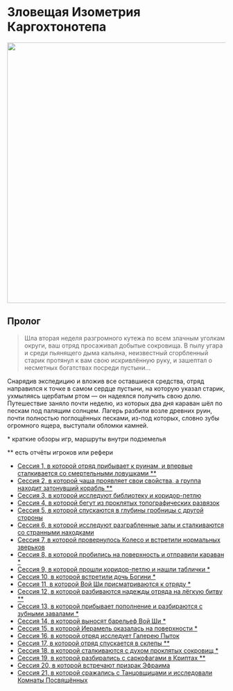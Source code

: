 # Зловещая Изометрия Каргохтонотепа

<a title="Зловещая Изометрия Каргохтонотепа" href="https://github.com/user-attachments/assets/2dc38a51-c9f4-4e33-bc0f-8d7fedf977c1">
  <img src="https://github.com/user-attachments/assets/2dc38a51-c9f4-4e33-bc0f-8d7fedf977c1" style="width:600px" />
</a>

<!--
<a title="" href="">
  <img src="" style="width:800px" />
</a>
-->

## Пролог

> Шла вторая неделя разгромного кутежа по всем злачным уголкам округи, ваш отряд просаживал добытые сокровища. В пылу
> угара и среди пьянящего дыма кальяна, неизвестный сгорбленный старик протянул к вам свою искривлённую руку, и зашептал
> о несметных богатствах посреди пустыни...

Снарядив экспедицию и вложив все оставшиеся средства, отряд направился к точке в самом сердце пустыни, на которую указал
старик, ухмыляясь щербатым ртом — он надеялся получить свою долю. Путешествие заняло почти неделю, из которых два дня
караван шёл по пескам под палящим солнцем. Лагерь разбили возле древних руин, почти полностью поглощённых песками,
из-под которых, словно зубы огромного ящера, выступали обломки камней.

\* краткие обзоры игр, маршруты внутри подземелья

\*\* есть отчёты игроков или рефери

<!-- cmd[toc] -->

- [Сессия 1, в которой отряд прибывает к руинам, и впервые сталкивается со смертельными ловушками \*\*](./report-01.md)
- [Сессия 2, в которой чаша проявляет свои свойства, а группа находит затонувший корабль \*\*](./report-02.md)
- [Сессия 3, в которой исследуют библиотеку и коридор-петлю](./report-03.md)
- [Сессия 4, в которой бегут из проклятых топографических развязок](./report-04.md)
- [Сессия 5, в которой спускаются в глубины гробницы с другой стороны](./report-05.md)
- [Сессия 6, в которой исследуют разграбленные залы и сталкиваются со странными находками](./report-06.md)
- [Сессия 7, в которой провернулось Колесо и встретили нормальных зверьков](./report-07.md)
- [Сессия 8, в которой пробились на поверхность и отправили караван \*](./report-08.md)
- [Сессия 9, в которой прошли коридор-петлю и нашли таблички \*](./report-09.md)
- [Сессия 10, в которой встретили дочь Богини \*](./report-10.md)
- [Сессия 11, в которой Вой Ши присматриваются к отряду \*](./report-11.md)
- [Сессия 12, в которой разбиваются надежды отряда на лёгкую битву \*\*](./report-12.md)
- [Сессия 13, в которой прибывает пополнение и разбираются с зубными завалами \*](./report-13.md)
- [Сессия 14, в которой выносят барельеф Вой Ши \*](./report-14.md)
- [Сессия 15, в которой Иерамель оказалась на поверхности \*](./report-15.md)
- [Сессия 16, в которой отряд исследует Галерею Пыток](./report-16.md)
- [Сессия 17, в которой отряд спускается в склепы \*\*](./report-17.md)
- [Сессия 18, в которой сталкиваются с духом проклятых сокровищ \*](./report-18.md)
- [Сессия 19, в которой разбирались с саркофагами в Криптах \*\*](./report-19.md)
- [Сессия 20, в которой встречают призрак Эфраима](./report-20.md)
- [Сессия 21, в которой сражались с Танцовщицами и исследовали Комнаты Посвящённых](./report-21.md)
<!-- /cmd[toc] -->
